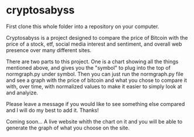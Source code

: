 # cryptosabyss
First clone this whole folder into a repository on your computer.

Cryptosabyss is a project designed to compare the price of Bitcoin with the price of a stock, etf, social media interest and sentiment, and overall web presence over many different sites.

There are two parts to this project.  One is a chart showing all the things mentioned above, and gives you the "symbol" to plug into the top of normgraph.py under symbol.  Then you can just run the normgraph.py file and see a graph with the price of bitcoin and what you chose to compare it with, over time, with normalized values to make it easier to simply look at and analyize.

Please leave a message if you would like to see something else compared and I will do my best to add it. Thanks!

Coming soon... A live website whith the chart on it and you will be able to generate the graph of what you choose on the site.
